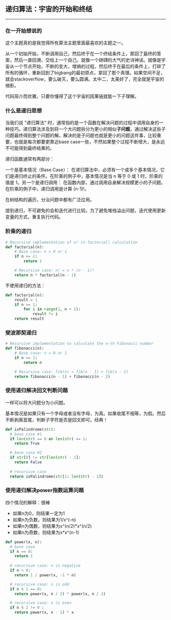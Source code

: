 ## 递归算法：宇宙的开始和终结

---

### 在一开始想说的

这个主题真的是我觉得所有算法主题里面最喜欢的主题之一。

从一个初始开始，不断调用自己，然后终于在一个终结条件上，那回了最终的答案，然后一直回溯，交给上一个自己。就像一个磅礴的大气的史诗神话。就像是宇宙从一个节点开始，不断的变大，增熵的过程，然后终于在最后的条件上，打碎了所有的循环，重新回到了bigbang的最初原点，拿回了那个真理。如果空间不足，就会stackoverflow，要么破灭，要么圆满。太中二，太美好了，完全就是宇宙的缩影。

代码简介而优雅，只要你懂得了这个宇宙的因果链就能一下子理解。

### 什么是递归思想

当我们说 "递归算法" 时，通常指的是一个函数在解决问题的过程中调用自身的一种技巧。递归算法涉及到将一个大问题拆分为更小的相似**子问题**，通过解决这些子问题最终得到整个问题的解。解决的是子问题也就是更小的问题这件事，比较重要，也就是每次都要更靠近base case一些，不然如果整个过程不断增大，是永远不可能得到最终结果的。

递归函数通常有两部分：

一个是基本情况（Base Case）： 在递归算法中，必须有一个或多个基本情况，它们是递归终止的条件。在阶乘的例子中，基本情况是当 n 等于 0 或 1 时，阶乘的值是 1。另一个是递归调用： 在函数内部，通过调用自身解决规模更小的子问题。在阶乘的例子中，递归调用是计算 (n-1)!。

在树结构的遍历，分治问题中都有广泛应用。

提到递归，不可避免的会和迭代进行比较。为了避免堆栈溢出问题，迭代使用更新变量的方式，重复执行代码。

### 阶乘的递归

```python
# Recursive implementation of n! (n-factorial) calculation
def factorial(n):
    # Base case: n = 0 or 1
    if n <= 1:
        return 1

    # Recursive case: n! = n * (n - 1)!
    return n * factorial(n - 1)

```

不使用递归的方法：

```python
def factorial(n):
    result = 1
    if n >= 1:
        for i in range(1, n + 1):
            result *= i
    return result
```

### 斐波那契递归

```python
# Recursive implementation to calculate the n-th Fibonacci number
def fibonacci(n):
    # Base case: n = 0 or 1
    if n <= 1:
        return n

    # Recursive case: fib(n) = fib(n - 1) + fib(n - 2)
    return fibonacci(n - 1) + fibonacci(n - 2)

```

### 使用递归解决回文判断问题

一样可以将大问题分为小问题。

基本情况是如果只有一个字母或者没有字母，为真。如果收尾不相等，为假。然后不断剥离首尾，判断子字符是否是回文即可。经典！

```python
def isPalindrome(str):
  # base case #1
  if len(str) == 0 or len(str) == 1:
    return True

  # base case #2
  if str[0] != str[len(str) - 1]:
    return False
    
  # recursive case
  return isPalindrome(str[1: len(str) - 1])
```

### 使用递归解决power指数运算问题

四个情况的解释：很棒

- 如果n为0，则结果一定为1
- 如果n为负数，则结果为1/x^(-n)
- 如果n为偶数，则结果为x^(n/2)*x^(n/2)
- 如果n为奇数，则结果为x*x^(n-1)

```python
def power(x, n):
  # base case
  if n == 0:
    return 1
  
  # recursive case: n is negative
  if n < 0:
    return 1 / power(x, -1 * n)

  # recursive case: n is odd
  if n % 2 == 0:
    return power(x, n / 2) * power(x, n / 2)

  # recursive case: n is even
  if n % 2 != 0 :
    return power(x, n - 1) * x
```
